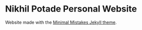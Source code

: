 # Nikhil Potade Personal Website

Website made with the [Minimal Mistakes Jekyll theme](https://github.com/mmistakes/minimal-mistakes).